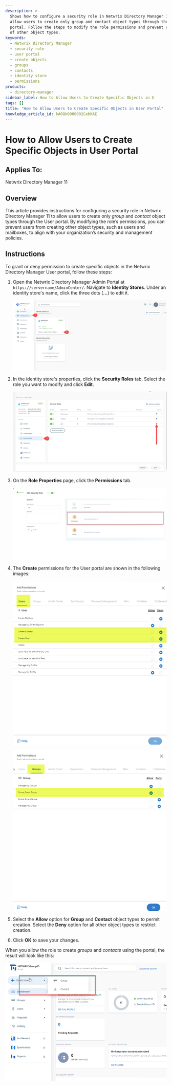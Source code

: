 ```yaml
---
description: >-
  Shows how to configure a security role in Netwrix Directory Manager 11 to
  allow users to create only group and contact object types through the User
  portal. Follow the steps to modify the role permissions and prevent creation
  of other object types.
keywords:
  - Netwrix Directory Manager
  - security role
  - user portal
  - create objects
  - groups
  - contacts
  - identity store
  - permissions
products:
  - directory-manager
sidebar_label: How to Allow Users to Create Specific Objects in U
tags: []
title: "How to Allow Users to Create Specific Objects in User Portal"
knowledge_article_id: kA0Qk0000002CebKAE
---
```


# How to Allow Users to Create Specific Objects in User Portal

## Applies To:
Netwrix Directory Manager 11

## Overview
This article provides instructions for configuring a security role in Netwrix Directory Manager 11 to allow users to create only *group* and *contact* object types through the User portal. By modifying the role’s permissions, you can prevent users from creating other object types, such as users and mailboxes, to align with your organization’s security and management policies.

## Instructions
To grant or deny permission to create specific objects in the Netwrix Directory Manager User portal, follow these steps:

1. Open the Netwrix Directory Manager Admin Portal at `https://servername/AdminCenter/`. Navigate to **Identity Stores**. Under an identity store's name, click the three dots (**...**) to edit it.

   ![Identity Stores list with edit option highlighted in Directory Manager Admin Portal](images/ka0Qk000000CuJN_0EMQk00000BSXU9.png)

2. In the identity store's properties, click the **Security Roles** tab. Select the role you want to modify and click **Edit**.

   ![Security Roles tab and Edit button in Directory Manager Admin Portal](images/ka0Qk000000CuJN_0EMQk00000BSXPJ.png)

3. On the **Role Properties** page, click the **Permissions** tab.

   ![Permissions tab in Role Properties in Directory Manager Admin Portal](images/ka0Qk000000CuJN_0EMQk00000BSXNh.png)

4. The **Create** permissions for the User portal are shown in the following images:

   ![Create permissions for object types in Directory Manager User portal](images/ka0Qk000000CuJN_0EMQk00000BSXQv.png)

   ![Additional create permissions for object types in Directory Manager User portal](images/ka0Qk000000CuJN_0EMQk00000BSXVl.png)

5. Select the **Allow** option for **Group** and **Contact** object types to permit creation. Select the **Deny** option for all other object types to restrict creation.

6. Click **OK** to save your changes.

When you allow the role to create *groups* and *contacts* using the portal, the result will look like this:

![User portal showing only group and contact creation options](images/ka0Qk000000CuJN_0EMQk00000BSXSX.png)

